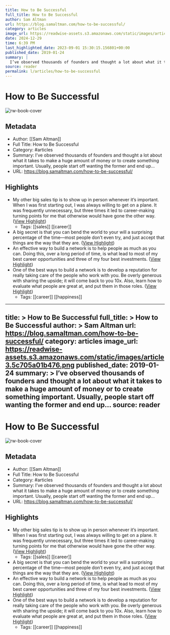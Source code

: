 ```yaml
---
title: How to Be Successful
full_title: How to Be Successful
author: Sam Altman
url: https://blog.samaltman.com/how-to-be-successful/
category: articles
image_url: https://readwise-assets.s3.amazonaws.com/static/images/article3.5c705a01b476.png
date: 2024-12-29
time: 6:39 PM
last_highlighted_date: 2023-09-01 15:30:15.156801+00:00
published_date: 2019-01-24
summary: |
  I’ve observed thousands of founders and thought a lot about what it takes to make a huge amount of money or to create something important. Usually, people start off wanting the former and end up...
source: reader
permalink: l/articles/how-to-be-successful
---
```

# How to Be Successful

![rw-book-cover](https://readwise-assets.s3.amazonaws.com/static/images/article3.5c705a01b476.png)

## Metadata
- Author: [[Sam Altman]]
- Full Title: How to Be Successful
- Category: #articles
- Summary: I’ve observed thousands of founders and thought a lot about what it takes to make a huge amount of money or to create something important. Usually, people start off wanting the former and end up...
- URL: https://blog.samaltman.com/how-to-be-successful/

## Highlights
- My other big sales tip is to show up in person whenever it’s important. When I was first starting out, I was always willing to get on a plane. It was frequently unnecessary, but three times it led to career-making turning points for me that otherwise would have gone the other way. ([View Highlight](https://read.readwise.io/read/01h98njgxxxgwjac00xx9zczv0))
    - Tags: [[sales]] [[career]] 
- A big secret is that you can bend the world to your will a surprising percentage of the time—most people don’t even try, and just accept that things are the way that they are. ([View Highlight](https://read.readwise.io/read/01h98nnrdj2k63gfsdzb89fp1e))
- An effective way to build a network is to help people as much as you can. Doing this, over a long period of time, is what lead to most of my best career opportunities and three of my four best investments. ([View Highlight](https://read.readwise.io/read/01h98nr230yejm1zegzsbf30t1))
- One of the best ways to build a network is to develop a reputation for really taking care of the people who work with you. Be overly generous with sharing the upside; it will come back to you 10x. Also, learn how to evaluate what people are great at, and put them in those roles. ([View Highlight](https://read.readwise.io/read/01h98nrkzx0g4mhxdhv0rjxzza))
    - Tags: [[career]] [[happiness]] 


---
title: >
  How to Be Successful
full_title: >
  How to Be Successful
author: >
  Sam Altman
url: https://blog.samaltman.com/how-to-be-successful/
category: articles
image_url: https://readwise-assets.s3.amazonaws.com/static/images/article3.5c705a01b476.png
published_date: 2019-01-24
summary: >
  I’ve observed thousands of founders and thought a lot about what it takes to make a huge amount of money or to create something important. Usually, people start off wanting the former and end up...
source: reader
---
# How to Be Successful

![rw-book-cover](https://readwise-assets.s3.amazonaws.com/static/images/article3.5c705a01b476.png)

## Metadata
- Author: [[Sam Altman]]
- Full Title: How to Be Successful
- Category: #articles
- Summary: I’ve observed thousands of founders and thought a lot about what it takes to make a huge amount of money or to create something important. Usually, people start off wanting the former and end up...
- URL: https://blog.samaltman.com/how-to-be-successful/

## Highlights
- My other big sales tip is to show up in person whenever it’s important. When I was first starting out, I was always willing to get on a plane. It was frequently unnecessary, but three times it led to career-making turning points for me that otherwise would have gone the other way. ([View Highlight](https://read.readwise.io/read/01h98njgxxxgwjac00xx9zczv0))
    - Tags: [[sales]] [[career]] 
- A big secret is that you can bend the world to your will a surprising percentage of the time—most people don’t even try, and just accept that things are the way that they are. ([View Highlight](https://read.readwise.io/read/01h98nnrdj2k63gfsdzb89fp1e))
- An effective way to build a network is to help people as much as you can. Doing this, over a long period of time, is what lead to most of my best career opportunities and three of my four best investments. ([View Highlight](https://read.readwise.io/read/01h98nr230yejm1zegzsbf30t1))
- One of the best ways to build a network is to develop a reputation for really taking care of the people who work with you. Be overly generous with sharing the upside; it will come back to you 10x. Also, learn how to evaluate what people are great at, and put them in those roles. ([View Highlight](https://read.readwise.io/read/01h98nrkzx0g4mhxdhv0rjxzza))
    - Tags: [[career]] [[happiness]] 


